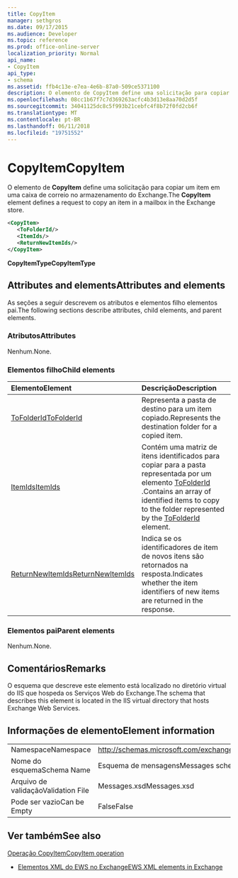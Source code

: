 ```yaml
---
title: CopyItem
manager: sethgros
ms.date: 09/17/2015
ms.audience: Developer
ms.topic: reference
ms.prod: office-online-server
localization_priority: Normal
api_name:
- CopyItem
api_type:
- schema
ms.assetid: ffb4c13e-e7ea-4e6b-87a0-509ce5371100
description: O elemento de CopyItem define uma solicitação para copiar um item em uma caixa de correio no armazenamento do Exchange.
ms.openlocfilehash: 08cc1b67f7c7d369263acfc4b3d13e8aa70d2d5f
ms.sourcegitcommit: 34041125dc8c5f993b21cebfc4f8b72f0fd2cb6f
ms.translationtype: MT
ms.contentlocale: pt-BR
ms.lasthandoff: 06/11/2018
ms.locfileid: "19751552"
---
```

# <a name="copyitem"></a><span data-ttu-id="e2ed9-103">CopyItem</span><span class="sxs-lookup"><span data-stu-id="e2ed9-103">CopyItem</span></span>

<span data-ttu-id="e2ed9-104">O elemento de **CopyItem** define uma solicitação para copiar um item em uma caixa de correio no armazenamento do Exchange.</span><span class="sxs-lookup"><span data-stu-id="e2ed9-104">The **CopyItem** element defines a request to copy an item in a mailbox in the Exchange store.</span></span> 
  
```XML
<CopyItem>
   <ToFolderId/>
   <ItemIds/>
   <ReturnNewItemIds/>
</CopyItem>
```

 <span data-ttu-id="e2ed9-105">**CopyItemType**</span><span class="sxs-lookup"><span data-stu-id="e2ed9-105">**CopyItemType**</span></span>
## <a name="attributes-and-elements"></a><span data-ttu-id="e2ed9-106">Attributes and elements</span><span class="sxs-lookup"><span data-stu-id="e2ed9-106">Attributes and elements</span></span>

<span data-ttu-id="e2ed9-107">As seções a seguir descrevem os atributos e elementos filho elementos pai.</span><span class="sxs-lookup"><span data-stu-id="e2ed9-107">The following sections describe attributes, child elements, and parent elements.</span></span>
  
### <a name="attributes"></a><span data-ttu-id="e2ed9-108">Atributos</span><span class="sxs-lookup"><span data-stu-id="e2ed9-108">Attributes</span></span>

<span data-ttu-id="e2ed9-109">Nenhum.</span><span class="sxs-lookup"><span data-stu-id="e2ed9-109">None.</span></span>
  
### <a name="child-elements"></a><span data-ttu-id="e2ed9-110">Elementos filho</span><span class="sxs-lookup"><span data-stu-id="e2ed9-110">Child elements</span></span>

|<span data-ttu-id="e2ed9-111">**Elemento**</span><span class="sxs-lookup"><span data-stu-id="e2ed9-111">**Element**</span></span>|<span data-ttu-id="e2ed9-112">**Descrição**</span><span class="sxs-lookup"><span data-stu-id="e2ed9-112">**Description**</span></span>|
|:-----|:-----|
|[<span data-ttu-id="e2ed9-113">ToFolderId</span><span class="sxs-lookup"><span data-stu-id="e2ed9-113">ToFolderId</span></span>](tofolderid.md) <br/> |<span data-ttu-id="e2ed9-114">Representa a pasta de destino para um item copiado.</span><span class="sxs-lookup"><span data-stu-id="e2ed9-114">Represents the destination folder for a copied item.</span></span>  <br/> |
|[<span data-ttu-id="e2ed9-115">ItemIds</span><span class="sxs-lookup"><span data-stu-id="e2ed9-115">ItemIds</span></span>](itemids.md) <br/> |<span data-ttu-id="e2ed9-116">Contém uma matriz de itens identificados para copiar para a pasta representada por um elemento [ToFolderId](tofolderid.md) .</span><span class="sxs-lookup"><span data-stu-id="e2ed9-116">Contains an array of identified items to copy to the folder represented by the [ToFolderId](tofolderid.md) element.</span></span>  <br/> |
|[<span data-ttu-id="e2ed9-117">ReturnNewItemIds</span><span class="sxs-lookup"><span data-stu-id="e2ed9-117">ReturnNewItemIds</span></span>](returnnewitemids.md) <br/> |<span data-ttu-id="e2ed9-118">Indica se os identificadores de item de novos itens são retornados na resposta.</span><span class="sxs-lookup"><span data-stu-id="e2ed9-118">Indicates whether the item identifiers of new items are returned in the response.</span></span>  <br/> |
   
### <a name="parent-elements"></a><span data-ttu-id="e2ed9-119">Elementos pai</span><span class="sxs-lookup"><span data-stu-id="e2ed9-119">Parent elements</span></span>

<span data-ttu-id="e2ed9-120">Nenhum.</span><span class="sxs-lookup"><span data-stu-id="e2ed9-120">None.</span></span>
  
## <a name="remarks"></a><span data-ttu-id="e2ed9-121">Comentários</span><span class="sxs-lookup"><span data-stu-id="e2ed9-121">Remarks</span></span>

<span data-ttu-id="e2ed9-122">O esquema que descreve este elemento está localizado no diretório virtual do IIS que hospeda os Serviços Web do Exchange.</span><span class="sxs-lookup"><span data-stu-id="e2ed9-122">The schema that describes this element is located in the IIS virtual directory that hosts Exchange Web Services.</span></span>
  
## <a name="element-information"></a><span data-ttu-id="e2ed9-123">Informações de elemento</span><span class="sxs-lookup"><span data-stu-id="e2ed9-123">Element information</span></span>

|||
|:-----|:-----|
|<span data-ttu-id="e2ed9-124">Namespace</span><span class="sxs-lookup"><span data-stu-id="e2ed9-124">Namespace</span></span>  <br/> |http://schemas.microsoft.com/exchange/services/2006/messages  <br/> |
|<span data-ttu-id="e2ed9-125">Nome do esquema</span><span class="sxs-lookup"><span data-stu-id="e2ed9-125">Schema Name</span></span>  <br/> |<span data-ttu-id="e2ed9-126">Esquema de mensagens</span><span class="sxs-lookup"><span data-stu-id="e2ed9-126">Messages schema</span></span>  <br/> |
|<span data-ttu-id="e2ed9-127">Arquivo de validação</span><span class="sxs-lookup"><span data-stu-id="e2ed9-127">Validation File</span></span>  <br/> |<span data-ttu-id="e2ed9-128">Messages.xsd</span><span class="sxs-lookup"><span data-stu-id="e2ed9-128">Messages.xsd</span></span>  <br/> |
|<span data-ttu-id="e2ed9-129">Pode ser vazio</span><span class="sxs-lookup"><span data-stu-id="e2ed9-129">Can be Empty</span></span>  <br/> |<span data-ttu-id="e2ed9-130">False</span><span class="sxs-lookup"><span data-stu-id="e2ed9-130">False</span></span>  <br/> |
   
## <a name="see-also"></a><span data-ttu-id="e2ed9-131">Ver também</span><span class="sxs-lookup"><span data-stu-id="e2ed9-131">See also</span></span>



[<span data-ttu-id="e2ed9-132">Operação CopyItem</span><span class="sxs-lookup"><span data-stu-id="e2ed9-132">CopyItem operation</span></span>](copyitem-operation.md)


- [<span data-ttu-id="e2ed9-133">Elementos XML do EWS no Exchange</span><span class="sxs-lookup"><span data-stu-id="e2ed9-133">EWS XML elements in Exchange</span></span>](ews-xml-elements-in-exchange.md)

